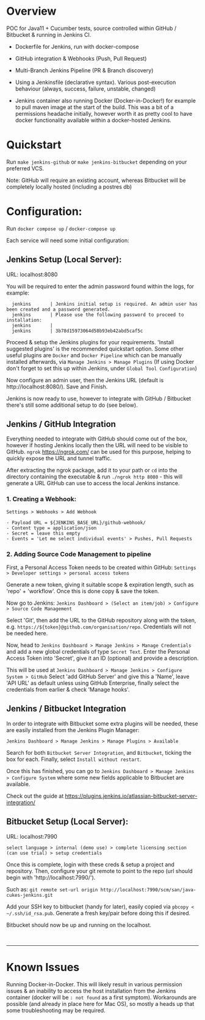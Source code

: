 # Overview

POC for Java11 + Cucumber tests, source controlled within GitHub / Bitbucket & running in Jenkins CI.


- Dockerfile for Jenkins, run with docker-compose

- GitHub integration & Webhooks (Push, Pull Request)

- Multi-Branch Jenkins Pipeline (PR & Branch discovery)

- Using a Jenkinsfile (declarative syntax). Various post-execution behaviour (always, success, failure, unstable, changed)

- Jenkins container also running Docker (Docker-in-Docker!) for example to pull maven image at the start of the build. This was a bit of a permissions headache initially, however worth it as pretty cool to have docker functionality available within a docker-hosted Jenkins.


# Quickstart

Run `make jenkins-github` or `make jenkins-bitbucket` depending on your preferred VCS.

Note: GitHub will require an existing account, whereas Bitbucket will be completely locally hosted (including a postres db)


# Configuration:

Run `docker compose up` / `docker-compose up`

Each service will need some initial configuration:


## Jenkins Setup (Local Server):

URL: localhost:8080

You will be required to enter the admin password found within the logs, for example:
  
      jenkins       | Jenkins initial setup is required. An admin user has been created and a password generated.
      jenkins       | Please use the following password to proceed to installation:
      jenkins       |
      jenkins       | 3b78d15973064d58b93eb42abd5caf5c

Proceed & setup the Jenkins plugins for your requirements. 'Install suggested plugins' is the recommended quickstart option.
Some other useful plugins are `Docker` and `Docker Pipeline` which can be manually installed afterwards, via `Manage Jenkins > Manage Plugins`
(If using Docker don't forget to set this up within Jenkins, under `Global Tool Configuration`)
  
Now configure an admin user, then the Jenkins URL (default is http://localhost:8080/). Save and Finish.

Jenkins is now ready to use, however to integrate with GitHub / Bitbucket there's still some additional setup to do (see below).


## Jenkins / GitHub Integration

Everything needed to integrate with GitHub should come out of the box, however if hosting Jenkins locally then the URL will need to be visible to GitHub. 
`ngrok` https://ngrok.com/ can be used for this purpose, helping to quickly expose the URL and tunnel traffic.

After extracting the ngrok package, add it to your path or `cd` into the directory containing the executable & run `./ngrok http 8080` -
this will generate a URL GitHub can use to access the local Jenkins instance.

### 1. Creating a Webhook:

`Settings > Webhooks > Add Webhook`

```
- Payload URL = ${JENKINS_BASE_URL}/github-webhook/
- Content type = application/json
- Secret = leave this empty
- Events = 'Let me select individual events' > Pushes, Pull Requests
```

### 2. Adding Source Code Management to pipeline

First, a Personal Access Token needs to be created within GitHub: `Settings > Developer settings > personal access tokens`

Generate a new token, giving it suitable scope & expiration length, such as 'repo' + 'workflow'. Once this is done copy & save the token.

Now go to Jenkins:
`Jenkins Dashboard > (Select an item/job) > Configure > Source Code Management`

Select 'Git', then add the URL to the GitHub repository along with the token, e.g. `https://${token}@github.com/organisation/repo`. 
Credentials will not be needed here.

Now, head to `Jenkins Dashboard > Manage Jenkins > Manage Credentials` and add a new global credentials of type `Secret Text`.
Enter the Personal Access Token into 'Secret', give it an ID (optional) and provide a description.

This will be used at `Jenkins Dashboard > Manage Jenkins > Configure System > GitHub`
Select 'add GitHub Server' and give this a 'Name', leave 'API URL' as default unless using GitHub Enterprise, finally select the credentials from earlier & check 'Manage hooks'.


## Jenkins / Bitbucket Integration

In order to integrate with Bitbucket some extra plugins will be needed, these are easily installed from the Jenkins Plugin Manager:

`Jenkins Dashboard > Manage Jenkins > Manage Plugins > Available`

Search for both `Bitbucket Server Integration`, and `Bitbucket`, ticking the box for each. Finally, select `Install without restart`.

Once this has finished, you can go to `Jenkins Dashboard > Manage Jenkins > Configure System` where some new fields applicable to Bitbucket are available.

Check out the guide at https://plugins.jenkins.io/atlassian-bitbucket-server-integration/


## Bitbucket Setup (Local Server):

URL: localhost:7990

`select language > internal (demo use) > complete licensing section (can use trial) > setup credentials`

Once this is complete, login with these creds & setup a project and repository. Then, configure your git remote to point to the repo (url should begin with 'http://localhost:7990/').

Such as:
`git remote set-url origin http://localhost:7990/scm/san/java-cukes-jenkins.git`

Add your SSH key to bitbucket (handy for later), easily copied via `pbcopy < ~/.ssh/id_rsa.pub`. Generate a fresh key/pair before doing this if desired.

Bitbucket should now be up and running on the localhost.

<br />

---

# Known Issues

Running Docker-in-Docker. This will likely result in various permission issues & an inability to access the host installation from the Jenkins container (docker will be `: not found` as a first symptom).
Workarounds are possible (and already in place here for Mac OS), so mostly a heads up that some troubleshooting may be required.

